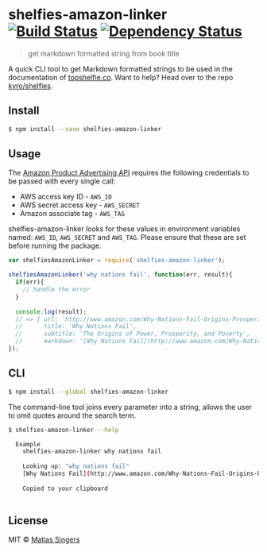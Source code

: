 # shelfies-amazon-linker [![Build Status](http://img.shields.io/travis/matiassingers/shelfies-amazon-linker.svg?style=flat-square)](https://travis-ci.org/matiassingers/shelfies-amazon-linker) [![Dependency Status](http://img.shields.io/gemnasium/matiassingers/shelfies-amazon-linker.svg?style=flat-square)](https://gemnasium.com/matiassingers/shelfies-amazon-linker)
> get markdown formatted string from book title

A quick CLI tool to get Markdown formatted strings to be used in the documentation of [topshelfie.co](http://topshelfie.co/).
Want to help? Head over to the repo [kyro/shelfies](https://github.com/kyro/shelfies).

## Install

```sh
$ npm install --save shelfies-amazon-linker
```


## Usage

The [Amazon Product Advertising API](https://affiliate-program.amazon.com/gp/advertising/api/detail/main.html) requires the following credentials to be passed with every single call:
- AWS access key ID - `AWS_ID`
- AWS secret access key - `AWS_SECRET`
- Amazon associate tag - `AWS_TAG`

shelfies-amazon-linker looks for these values in environment variables named: `AWS_ID`, `AWS_SECRET` and `AWS_TAG`. 
Please ensure that these are set before running the package.


```js
var shelfiesAmazonLinker = require('shelfies-amazon-linker');

shelfiesAmazonLinker('why nations fail', function(err, result){
  if(err){
    // handle the error
  }
  
  console.log(result);
  // => { url: 'http://www.amazon.com/Why-Nations-Fail-Origins-Prosperity/dp/0307719227',
  //      title: 'Why Nations Fail',
  //      subtitle: 'The Origins of Power, Prosperity, and Poverty',
  //      markdown: '[Why Nations Fail](http://www.amazon.com/Why-Nations-Fail-Origins-Prosperity/dp/0307719227) - *The Origins of Power, Prosperity, and Poverty*' }
});

```


## CLI

```sh
$ npm install --global shelfies-amazon-linker
```

The command-line tool joins every parameter into a string, allows the user to omit quotes around the search term.

```sh
$ shelfies-amazon-linker --help

  Example
    shelfies-amazon-linker why nations fail
    
    Looking up: "why nations fail"
    [Why Nations Fail](http://www.amazon.com/Why-Nations-Fail-Origins-Prosperity/dp/0307719227) - *The Origins of Power, Prosperity, and Poverty*
    
    Copied to your clipboard
    
```


## License

MIT © [Matias Singers](http://mts.io)
